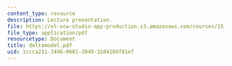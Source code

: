 ```yaml
---
content_type: resource
description: Lecture presentation.
file: https://ol-ocw-studio-app-production.s3.amazonaws.com/courses/15-902-strategic-management-i-fall-2006/1ccca21134960601204932d418df01ef_deltamodel.pdf
file_type: application/pdf
resourcetype: Document
title: deltamodel.pdf
uid: 1ccca211-3496-0601-2049-32d418df01ef
---
```

